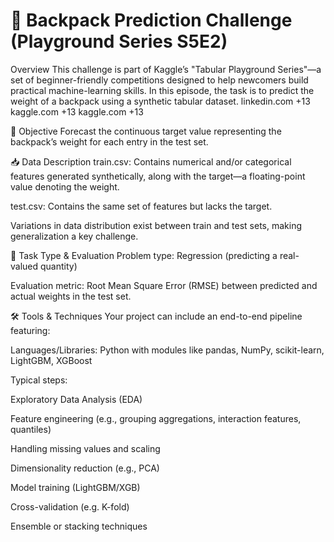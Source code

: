 # 🎒 Backpack Prediction Challenge (Playground Series S5E2)
Overview
This challenge is part of Kaggle’s "Tabular Playground Series"—a set of beginner-friendly competitions designed to help newcomers build practical machine-learning skills. In this episode, the task is to predict the weight of a backpack using a synthetic tabular dataset. 
linkedin.com
+13
kaggle.com
+13
kaggle.com
+13

🎯 Objective
Forecast the continuous target value representing the backpack’s weight for each entry in the test set.

📥 Data Description
train.csv: Contains numerical and/or categorical features generated synthetically, along with the target—a floating-point value denoting the weight.

test.csv: Contains the same set of features but lacks the target.

Variations in data distribution exist between train and test sets, making generalization a key challenge.

🧮 Task Type & Evaluation
Problem type: Regression (predicting a real-valued quantity)

Evaluation metric: Root Mean Square Error (RMSE) between predicted and actual weights in the test set.

🛠️ Tools & Techniques
Your project can include an end-to-end pipeline featuring:

Languages/Libraries: Python with modules like pandas, NumPy, scikit-learn, LightGBM, XGBoost

Typical steps:

Exploratory Data Analysis (EDA)

Feature engineering (e.g., grouping aggregations, interaction features, quantiles)

Handling missing values and scaling

Dimensionality reduction (e.g., PCA)

Model training (LightGBM/XGB)

Cross-validation (e.g. K-fold)

Ensemble or stacking techniques



